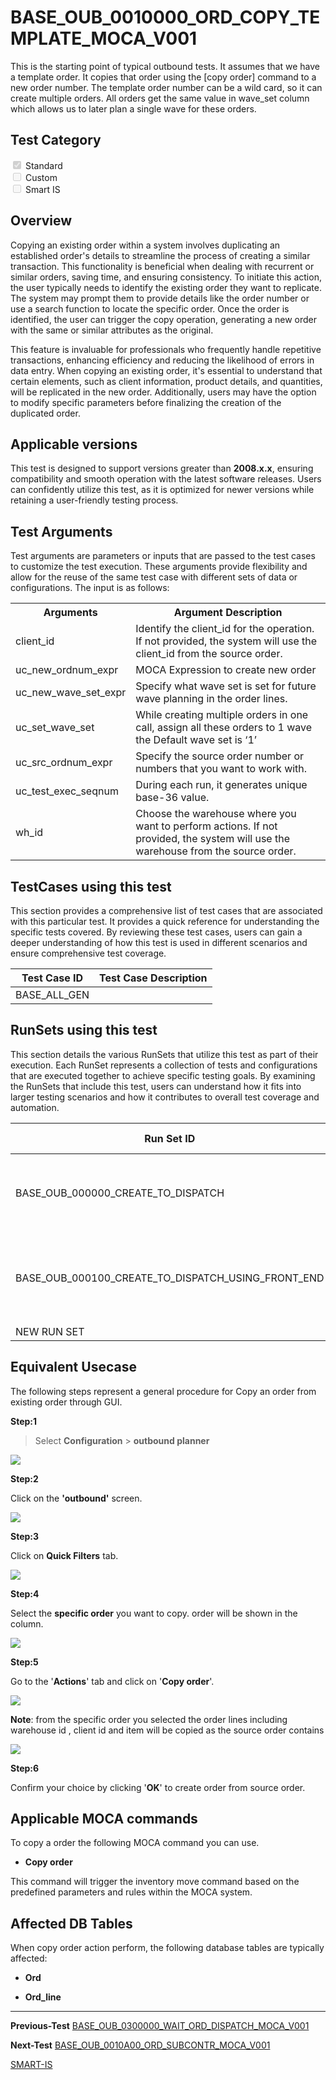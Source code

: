 # **BASE_OUB_0010000_ORD_COPY_TEMPLATE_MOCA_V001**


<!-- SMART_DOC_GEN_TEST_DESCR - Start -->
This is the starting point of typical outbound tests.  It assumes that we have a template order.  It copies that order using the [copy order] command to a new order number.  The template order number can be a wild card, so it can create multiple orders.  All orders get the same value in wave_set column which allows us to later plan a single wave for these orders.
<!-- SMART_DOC_GEN_TEST_DESCR - End -->


## **Test Category**

<input type="checkbox" checked disabled> Standard
<br>
<input type="checkbox" disabled> Custom
<br>
<input type="checkbox" disabled> Smart IS



## **Overview**

Copying an existing order within a system involves duplicating an established order's details to streamline the process of creating a similar transaction. This functionality is beneficial when dealing with recurrent or similar orders, saving time, and ensuring consistency. To initiate this action, the user typically needs to identify the existing order they want to replicate. The system may prompt them to provide details like the order number or use a search function to locate the specific order. Once the order is identified, the user can trigger the copy operation, generating a new order with the same or similar attributes as the original. 

This feature is invaluable for professionals who frequently handle repetitive transactions, enhancing efficiency and reducing the likelihood of errors in data entry. When copying an existing order, it's essential to understand that certain elements, such as client information, product details, and quantities, will be replicated in the new order. Additionally, users may have the option to modify specific parameters before finalizing the creation of the duplicated order.


## **Applicable versions**

This test is designed to support versions greater than **2008.x.x**, ensuring compatibility and smooth operation with the latest software releases. Users can confidently utilize this test, as it is optimized for newer versions while retaining a user-friendly testing process.


## **Test Arguments**

Test arguments are parameters or inputs that are passed to the test cases to customize the test execution. These arguments provide flexibility and allow for the reuse of the same test case with different sets of data or configurations. The input is as follows:


<!-- SMART_DOC_GEN_TEST_ARG - Start -->
<table>
<tr><th>Arguments</th><th>Argument Description</th></tr>
<tr><td>client_id</td><td>Identify the client_id for the operation. If not provided, the system will use the client_id from the source order.</td></tr>
<tr><td>uc_new_ordnum_expr</td><td>MOCA Expression to create new order</td></tr>
<tr><td>uc_new_wave_set_expr</td><td>Specify what wave set is set for future wave planning in the order lines.</td></tr>
<tr><td>uc_set_wave_set</td><td>While creating multiple orders in one call, assign all these orders to 1 wave the Default wave set is ‘1’</td></tr>
<tr><td>uc_src_ordnum_expr</td><td>Specify the source order number or numbers that you want to work with.</td></tr>
<tr><td>uc_test_exec_seqnum</td><td>During each run, it generates unique base-36 value.</td></tr>
<tr><td>wh_id</td><td>Choose the warehouse where you want to perform actions. If not provided, the system will use the warehouse from the source order.</td></tr>
</table>
<!-- SMART_DOC_GEN_TEST_ARG - End -->

## **TestCases using this test**

This section provides a comprehensive list of test cases that are associated with this particular test. It provides a quick reference for understanding the specific tests covered. By reviewing these test cases, users can gain a deeper understanding of how this test is used in different scenarios and ensure comprehensive test coverage.


<!-- SMART_DOC_GEN_TEST_CASE_USING_THIS - Start -->
| Test Case ID | Test Case Description |
| ------------ | --------------------- |
| BASE_ALL_GEN |  |

<!-- SMART_DOC_GEN_TEST_CASE_USING_THIS - End -->

## **RunSets using this test**

This section details the various RunSets that utilize this test as part of their execution. Each RunSet represents a collection of tests and configurations that are executed together to achieve specific testing goals. By examining the RunSets that include this test, users can understand how it fits into larger testing scenarios and how it contributes to overall test coverage and automation.


<!-- SMART_DOC_GEN_RUN_SET_USING_THIS - Start -->
| Run Set ID | Run Set Description |
| ---------- | ------------------- |
| BASE_OUB_000000_CREATE_TO_DISPATCH | create order, plan, allocate, release, pick, dispatch |
| BASE_OUB_000100_CREATE_TO_DISPATCH_USING_FRONT_END | create order, plan, allocate (web), release, pick, dispatch |
| NEW RUN SET | new runset |

<!-- SMART_DOC_GEN_RUN_SET_USING_THIS - End -->

## **Equivalent Usecase**

The following steps represent a general procedure for Copy an order from existing order through GUI.

**Step:1**

> Select **Configuration** > **outbound planner**

![](BASE_OUB_0010000_ORD_COPY_TEMPLATE_MOCA_V001/image1.png)

**Step:2**

Click on the **'outbound'** screen.

![](BASE_OUB_0010000_ORD_COPY_TEMPLATE_MOCA_V001/image2.png)

**Step:3**

Click on **Quick Filters** tab.

![](BASE_OUB_0010000_ORD_COPY_TEMPLATE_MOCA_V001/image3.png)

**Step:4**

Select the **specific order** you want to copy. order will be shown in the column.

![](BASE_OUB_0010000_ORD_COPY_TEMPLATE_MOCA_V001/image4.png)

**Step:5**

Go to the '**Actions**' tab and click on '**Copy order**'.

![](BASE_OUB_0010000_ORD_COPY_TEMPLATE_MOCA_V001/image5.png)

**Note**: from the specific order you selected the order lines including warehouse id , client id and item will be copied as the source order contains

![](BASE_OUB_0010000_ORD_COPY_TEMPLATE_MOCA_V001/image6.png)

**Step:6**

Confirm your choice by clicking '**OK**' to create order from source order.

## **Applicable MOCA commands**

To copy a order the following MOCA command you can use.

-   **Copy order**

This command will trigger the inventory move command based on the predefined parameters and rules within the MOCA system.

## **Affected DB Tables**

When copy order action perform, the following database tables are typically affected:

-   **Ord**

-   **Ord_line**

---

**Previous-Test**
 [BASE_OUB_0300000_WAIT_ORD_DISPATCH_MOCA_V001](./tests_docs/BASE_OUB_0300000_WAIT_ORD_DISPATCH_MOCA_V001.md)
 
**Next-Test**
  [BASE_OUB_0010A00_ORD_SUBCONTR_MOCA_V001](./tests_docs/BASE_OUB_0010A00_ORD_SUBCONTR_MOCA_V001.md)
  

[SMART-IS](https://www.smart-is.pk) 